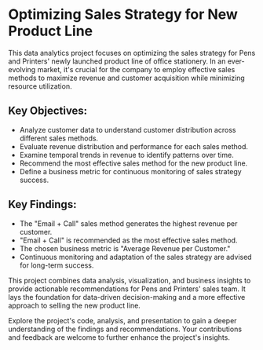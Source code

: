 # Optimizing Sales Strategy for New Product Line

This data analytics project focuses on optimizing the sales strategy for Pens and Printers' newly launched product line of office stationery. In an ever-evolving market, it's crucial for the company to employ effective sales methods to maximize revenue and customer acquisition while minimizing resource utilization.

## Key Objectives:

- Analyze customer data to understand customer distribution across different sales methods.
- Evaluate revenue distribution and performance for each sales method.
- Examine temporal trends in revenue to identify patterns over time.
- Recommend the most effective sales method for the new product line.
- Define a business metric for continuous monitoring of sales strategy success.

## Key Findings:

- The "Email + Call" sales method generates the highest revenue per customer.
- "Email + Call" is recommended as the most effective sales method.
- The chosen business metric is "Average Revenue per Customer."
- Continuous monitoring and adaptation of the sales strategy are advised for long-term success.

This project combines data analysis, visualization, and business insights to provide actionable recommendations for Pens and Printers' sales team. It lays the foundation for data-driven decision-making and a more effective approach to selling the new product line.

Explore the project's code, analysis, and presentation to gain a deeper understanding of the findings and recommendations. Your contributions and feedback are welcome to further enhance the project's insights.
